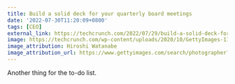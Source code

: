 ```yaml
---
title: Build a solid deck for your quarterly board meetings
date: '2022-07-30T11:20:09+0800'
tags: [CEO]
external_link: https://techcrunch.com/2022/07/29/build-a-solid-deck-for-your-quarterly-board-meetings/
image: https://techcrunch.com/wp-content/uploads/2020/10/GettyImages-1163728226.jpg
image_attribution: Hiroshi Watanabe
image_attribution_url: https://www.gettyimages.com/search/photographer?family=creative&photographer=Hiroshi+Watanabe
---
```


Another thing for the to-do list.
